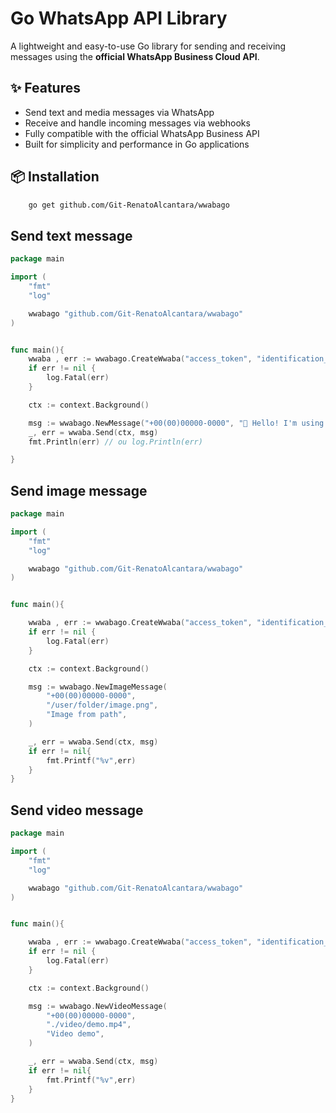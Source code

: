 # Go WhatsApp API Library

A lightweight and easy-to-use Go library for sending and receiving messages using the **official WhatsApp Business Cloud API**.

## ✨ Features

- Send text and media messages via WhatsApp
- Receive and handle incoming messages via webhooks
- Fully compatible with the official WhatsApp Business API
- Built for simplicity and performance in Go applications

## 📦 Installation

```bash
	go get github.com/Git-RenatoAlcantara/wwabago
```

## Send text message
```go
package main

import (
	"fmt"
	"log"

	wwabago "github.com/Git-RenatoAlcantara/wwabago"
)


func main(){
	wwaba , err := wwabago.CreateWwaba("access_token", "identification_number_id")
	if err != nil {
		log.Fatal(err)
	}

	ctx := context.Background()

	msg := wwabago.NewMessage("+00(00)00000-0000", "👋 Hello! I'm using the WWabago library.")
	_, err = wwaba.Send(ctx, msg)
	fmt.Println(err) // ou log.Println(err)

}
```
## Send image message

```go
package main

import (
	"fmt"
	"log"

	wwabago "github.com/Git-RenatoAlcantara/wwabago"
)


func main(){

	wwaba , err := wwabago.CreateWwaba("access_token", "identification_number_id")
	if err != nil {
		log.Fatal(err)
	}

	ctx := context.Background()

	msg := wwabago.NewImageMessage(
		"+00(00)00000-0000",
		"/user/folder/image.png",
		"Image from path",
	)

	_, err = wwaba.Send(ctx, msg)
	if err != nil{
		fmt.Printf("%v",err)
	}
}

```


## Send video message

```go
package main

import (
	"fmt"
	"log"

	wwabago "github.com/Git-RenatoAlcantara/wwabago"
)


func main(){

	wwaba , err := wwabago.CreateWwaba("access_token", "identification_number_id")
	if err != nil {
		log.Fatal(err)
	}

	ctx := context.Background()

	msg := wwabago.NewVideoMessage(
		"+00(00)00000-0000",
		"./video/demo.mp4",
		"Video demo",
	)

	_, err = wwaba.Send(ctx, msg)
	if err != nil{
		fmt.Printf("%v",err)
	}
}

```


